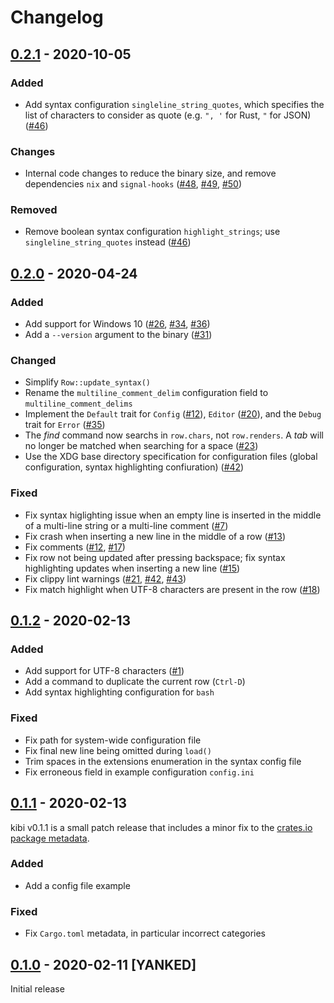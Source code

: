 # Changelog

## [0.2.1] - 2020-10-05

### Added
- Add syntax configuration `singleline_string_quotes`, which specifies the list of characters to consider as quote (e.g. `", '` for Rust, `"` for JSON) ([#46](https://github.com/ilai-deutel/kibi/pull/46))

### Changes
- Internal code changes to reduce the binary size, and remove dependencies `nix` and `signal-hooks` ([#48](https://github.com/ilai-deutel/kibi/pull/48), [#49](https://github.com/ilai-deutel/kibi/pull/49), [#50](https://github.com/ilai-deutel/kibi/pull/50))

### Removed
- Remove boolean syntax configuration `highlight_strings`; use `singleline_string_quotes` instead ([#46](https://github.com/ilai-deutel/kibi/pull/46))


## [0.2.0] - 2020-04-24

### Added
- Add support for Windows 10 ([#26](https://github.com/ilai-deutel/kibi/issues/26), [#34](https://github.com/ilai-deutel/kibi/issues/34), [#36](https://github.com/ilai-deutel/kibi/issues/36))
- Add a `--version` argument to the binary ([#31](https://github.com/ilai-deutel/kibi/pull/31))

### Changed
- Simplify `Row::update_syntax()`
- Rename the `multiline_comment_delim` configuration field to `multiline_comment_delims`
- Implement the `Default` trait for `Config` ([#12](https://github.com/ilai-deutel/kibi/issues/12)), `Editor` ([#20](https://github.com/ilai-deutel/kibi/issues/20)), and the `Debug` trait for `Error` ([#35](https://github.com/ilai-deutel/kibi/issues/35))
- The _find_ command now searchs in `row.chars`, not `row.renders`. A _tab_ will no longer be matched when searching for a space ([#23](https://github.com/ilai-deutel/kibi/issues/23))
- Use the XDG base directory specification for configuration files (global configuration, syntax highlighting confiuration) ([#42](https://github.com/ilai-deutel/kibi/issues/42))

### Fixed
- Fix syntax higlighting issue when an empty line is inserted in the middle of a multi-line string or a multi-line comment ([#7](https://github.com/ilai-deutel/kibi/issues/7))
- Fix crash when inserting a new line in the middle of a row ([#13](https://github.com/ilai-deutel/kibi/issues/13))
- Fix comments ([#12](https://github.com/ilai-deutel/kibi/issues/12), [#17](https://github.com/ilai-deutel/kibi/issues/17))
- Fix row not being updated after pressing backspace; fix syntax highlighting updates when inserting a new line ([#15](https://github.com/ilai-deutel/kibi/issues/15))
- Fix clippy lint warnings ([#21](https://github.com/ilai-deutel/kibi/issues/21), [#42](https://github.com/ilai-deutel/kibi/issues/42), [#43](https://github.com/ilai-deutel/kibi/issues/43))
- Fix match highlight when UTF-8 characters are present in the row ([#18](https://github.com/ilai-deutel/kibi/issues/18))

## [0.1.2] - 2020-02-13

### Added
- Add support for UTF-8 characters ([#1](https://github.com/ilai-deutel/kibi/issues/1))
- Add a command to duplicate the current row (`Ctrl-D`)
- Add syntax highlighting configuration for `bash`

### Fixed
- Fix path for system-wide configuration file
- Fix final new line being omitted during `load()`
- Trim spaces in the extensions enumeration in the syntax config file
- Fix erroneous field in example configuration `config.ini`

## [0.1.1] - 2020-02-13

kibi v0.1.1 is a small patch release that includes a minor fix to the [crates.io package metadata](https://crates.io/crates/kibi).

### Added
- Add a config file example

### Fixed
- Fix `Cargo.toml` metadata, in particular incorrect categories

## [0.1.0] - 2020-02-11 [YANKED]
Initial release

[Next release]: https://github.com/ilai-deutel/kibi/compare/v0.2.1...HEAD
[0.2.1]: https://github.com/ilai-deutel/kibi/releases/tag/v0.2.1
[0.2.0]: https://github.com/ilai-deutel/kibi/releases/tag/v0.2.0
[0.1.2]: https://github.com/ilai-deutel/kibi/releases/tag/v0.1.2
[0.1.1]: https://github.com/ilai-deutel/kibi/releases/tag/v0.1.1
[0.1.0]: https://github.com/ilai-deutel/kibi/releases/tag/v0.1.0

